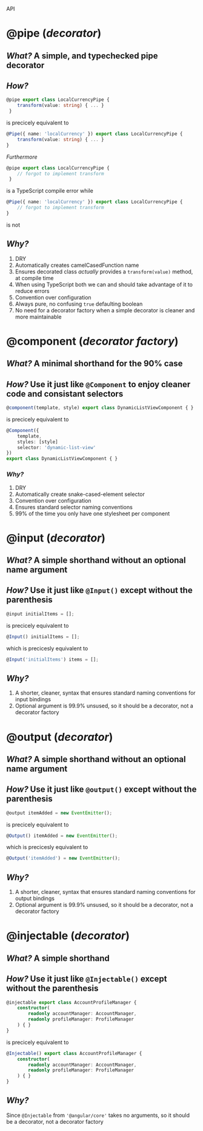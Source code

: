 API
# @pipe (_decorator_)
## _What?_ A simple, and typechecked pipe decorator
## _How?_
```TypeScript
@pipe export class LocalCurrencyPipe {
    transform(value: string) { ... }
 }
```

is precicely equivalent to

```TypeScript
@Pipe({ name: 'localCurrency' }) export class LocalCurrencyPipe {
    transform(value: string) { ... }
}
```
_Furthermore_
```TypeScript
@pipe export class LocalCurrencyPipe {
    // forgot to implement transform
 }
```
is a TypeScript compile error while 
```TypeScript
@Pipe({ name: 'localCurrency' }) export class LocalCurrencyPipe { 
    // forgot to implement transform
}
```
is not
## _Why?_
1. DRY
1. Automatically creates camelCasedFunction name
1. Ensures decorated class _actually_ provides a `transform(value)` method, at compile time
1. When using TypeScript both we can and should take advantage of it to reduce errors
1. Convention over configuration
1. Always pure, no confusing `true` defaulting boolean
1. No need for a decorator factory when a simple decorator is cleaner and more maintainable

# **@component** (_decorator factory_)
## _What?_ A minimal shorthand for the 90% case
## _How?_ Use it just like `@Component` to enjoy cleaner code and consistant selectors
```TypeScript
@component(template, style) export class DynamicListViewComponent { }
```
  is precicely equivalent to
```TypeScript
@Component({
    template,
    styles: [style]
    selector: 'dynamic-list-view'
})
export class DynamicListViewComponent { }
```
### _Why?_
1. DRY
1. Automatically create snake-cased-element selector
1. Convention over configuration
1. Ensures standard selector naming conventions
1. 99% of the time you only have one stylesheet per component

# @input (_decorator_)
## _What?_ A simple shorthand without an optional name argument
## _How?_ Use it just like `@Input()` except without the parenthesis
```TypeScript
@input initialItems = [];
```
is precicely equivalent to
```TypeScript
@Input() initialItems = [];
```
which is precicesly equivalent to

```TypeScript
@Input('initialItems') items = [];
```

## _Why?_
1. A shorter, cleaner, syntax that ensures standard naming conventions for input bindings
1. Optional argument is 99.9% unsused, so it should be a decorator, not a decorator factory

# @output (_decorator_)

## _What?_ A simple shorthand without an optional name argument

## _How?_ Use it just like `@output()` except without the parenthesis

```TypeScript
@output itemAdded = new EventEmitter();
```

is precicely equivalent to

```TypeScript
@Output() itemAdded = new EventEmitter();
```

which is precicesly equivalent to

```TypeScript
@Output('itemAdded') = new EventEmitter();
```

## _Why?_
1. A shorter, cleaner, syntax that ensures standard naming conventions for output bindings
1. Optional argument is 99.9% unsused, so it should be a decorator, not a decorator factory

# @injectable (_decorator_)

## _What?_ A simple shorthand

## _How?_ Use it just like `@Injectable()` except without the parenthesis
```TypeScript
@injectable export class AccountProfileManager {
    constructor(
        readonly accountManager: AccountManager,
        readonly profileManager: ProfileManager
    ) { }
}
```
is precicely equivalent to
```TypeScript
@Injectable() export class AccountProfileManager {
    constructor(
        readonly accountManager: AccountManager,
        readonly profileManager: ProfileManager
    ) { }
}
```

## _Why?_ 
Since `@Injectable` from `'@angular/core'` takes no arguments, so it should be a decorator, not a decorator factory
